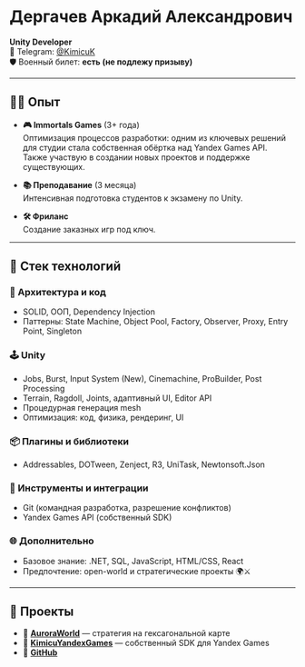 # Дергачев Аркадий Александрович  
**Unity Developer**  
📍 Telegram: [@KimicuK](https://t.me/KimicuK)  
🛡️ Военный билет: **есть (не подлежу призыву)**

---

## 🧑‍💼 Опыт

- **🎮 Immortals Games** (3+ года)  
  Оптимизация процессов разработки: одним из ключевых решений для студии стала собственная обёртка над Yandex Games API.  
  Также участвую в создании новых проектов и поддержке существующих.

- **📚 Преподавание** (3 месяца)  
  Интенсивная подготовка студентов к экзамену по Unity.

- **🛠️ Фриланс**  
  Создание заказных игр под ключ.

---

## 🧰 Стек технологий

### 🧠 Архитектура и код
- SOLID, ООП, Dependency Injection  
- Паттерны: State Machine, Object Pool, Factory, Observer, Proxy, Entry Point, Singleton  

### 🕹️ Unity
- Jobs, Burst, Input System (New), Cinemachine, ProBuilder, Post Processing  
- Terrain, Ragdoll, Joints, адаптивный UI, Editor API  
- Процедурная генерация mesh  
- Оптимизация: код, физика, рендеринг, UI  

### 📦 Плагины и библиотеки
- Addressables, DOTween, Zenject, R3, UniTask, Newtonsoft.Json  

### 🔧 Инструменты и интеграции
- Git (командная разработка, разрешение конфликтов)  
- Yandex Games API (собственный SDK)  

### 🌐 Дополнительно
- Базовое знание: .NET, SQL, JavaScript, HTML/CSS, React  
- Предпочтение: open-world и стратегические проекты 🌍⚔️

---

## 🚀 Проекты

- 🏰 [**AuroraWorld**](https://github.com/Kitgun1/AuroraWorld) — стратегия на гексагональной карте  
- 🧩 [**KimicuYandexGames**](https://github.com/TheErikSar/KimicuYandexGames) — собственный SDK для Yandex Games  
- 👤 [**GitHub**](https://github.com/Kitgun1)
